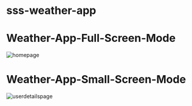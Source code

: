 # sss-weather-app
 <!DOCTYPE html>
<html lang="en">
<head>
  <meta charset="UTF-8">
  <meta http-equiv="X-UA-Compatible" content="IE=edge">
  <meta name="viewport" content="width=device-width, initial-scale=1.0">
  
</head>
<body>
 <h1>Weather-App-Full-Screen-Mode</h1>
  <img src="https://i.imgur.com/RQbwN3L.png"  alt="homepage" />
 <br />
  <h1>Weather-App-Small-Screen-Mode</h1>
  <img src="https://i.imgur.com/CRbInfN.png"  alt="userdetailspage" />
 
 
</body>
</html>

